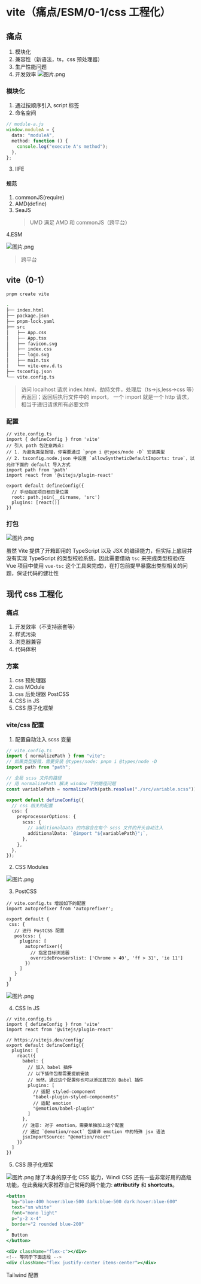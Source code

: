 # vite（痛点/ESM/0-1/css 工程化）

## 痛点

1. 模块化
2. 兼容性（新语法，ts，css 预处理器）
3. 生产性能问题
4. 开发效率
   ![图片.png](https://p3-juejin.byteimg.com/tos-cn-i-k3u1fbpfcp/ba54a6bd1bc74f3c8818d99e83516360~tplv-k3u1fbpfcp-watermark.image?)

### 模块化

1. 通过按顺序引入 script 标签
2. 命名空间

```ts
// module-a.js
window.moduleA = {
  data: "moduleA",
  method: function () {
    console.log("execute A's method");
  },
};
```

3. IIFE

#### 规范

1. commonJS(require)
2. AMD(define)
3. SeaJS
   > UMD 满足 AMD 和 commonJS（跨平台）

4.ESM

![图片.png](https://p6-juejin.byteimg.com/tos-cn-i-k3u1fbpfcp/c802a6e05e014e5496ec1492bac6ee4f~tplv-k3u1fbpfcp-watermark.image?)

> 跨平台

## vite（0-1）

```shell
pnpm create vite
```

```bash
.
├── index.html
├── package.json
├── pnpm-lock.yaml
├── src
│   ├── App.css
│   ├── App.tsx
│   ├── favicon.svg
│   ├── index.css
│   ├── logo.svg
│   ├── main.tsx
│   └── vite-env.d.ts
├── tsconfig.json
└── vite.config.ts
```

> 访问 localhost 请求 index.html，劫持文件，处理后（ts->js,less->css 等）再返回；返回后执行文件中的 import，
> 一个 import 就是一个 http 请求，相当于递归请求所有必要文件

### 配置

```
// vite.config.ts
import { defineConfig } from 'vite'
// 引入 path 包注意两点:
// 1. 为避免类型报错，你需要通过 `pnpm i @types/node -D` 安装类型
// 2. tsconfig.node.json 中设置 `allowSyntheticDefaultImports: true`，以允许下面的 default 导入方式
import path from 'path'
import react from '@vitejs/plugin-react'

export default defineConfig({
  // 手动指定项目根目录位置
  root: path.join(__dirname, 'src')
  plugins: [react()]
})
```

### 打包

![图片.png](https://p6-juejin.byteimg.com/tos-cn-i-k3u1fbpfcp/d8d9f6b34bc946ecae0c18790be7838d~tplv-k3u1fbpfcp-watermark.image?)

虽然 Vite 提供了开箱即用的 TypeScript 以及 JSX 的编译能力，但实际上底层并没有实现 TypeScript 的类型校验系统，因此需要借助 `tsc` 来完成类型校验(在 Vue 项目中使用 `vue-tsc` 这个工具来完成)，在打包前提早暴露出类型相关的问题，保证代码的健壮性

## 现代 css 工程化

### 痛点

1. 开发效率（不支持嵌套等）
2. 样式污染
3. 浏览器兼容
4. 代码体积

### 方案

1. css 预处理器
2. css MOdule
3. css 后处理器 PostCSS
4. CSS in JS
5. CSS 原子化框架

### vite/css 配置

1. 配置自动注入 scss 变量

```ts
// vite.config.ts
import { normalizePath } from "vite";
// 如果类型报错，需要安装 @types/node: pnpm i @types/node -D
import path from "path";

// 全局 scss 文件的路径
// 用 normalizePath 解决 window 下的路径问题
const variablePath = normalizePath(path.resolve("./src/variable.scss"));

export default defineConfig({
  // css 相关的配置
  css: {
    preprocessorOptions: {
      scss: {
        // additionalData 的内容会在每个 scss 文件的开头自动注入
        additionalData: `@import "${variablePath}";`,
      },
    },
  },
});
```

2. CSS Modules

![图片.png](https://p1-juejin.byteimg.com/tos-cn-i-k3u1fbpfcp/3b4730ed78384e37b0c8319be04ec437~tplv-k3u1fbpfcp-watermark.image?)

3. PostCSS

```
// vite.config.ts 增加如下的配置
import autoprefixer from 'autoprefixer';

export default {
 css: {
   // 进行 PostCSS 配置
   postcss: {
     plugins: [
       autoprefixer({
         // 指定目标浏览器
         overrideBrowserslist: ['Chrome > 40', 'ff > 31', 'ie 11']
       })
     ]
   }
 }
}
```

![图片.png](https://p9-juejin.byteimg.com/tos-cn-i-k3u1fbpfcp/6ce22691ab604056b9bb56c819f93148~tplv-k3u1fbpfcp-watermark.image?)

4. CSS In JS

```
// vite.config.ts
import { defineConfig } from 'vite'
import react from '@vitejs/plugin-react'

// https://vitejs.dev/config/
export default defineConfig({
  plugins: [
    react({
      babel: {
        // 加入 babel 插件
        // 以下插件包都需要提前安装
        // 当然，通过这个配置你也可以添加其它的 Babel 插件
        plugins: [
          // 适配 styled-component
          "babel-plugin-styled-components"
          // 适配 emotion
          "@emotion/babel-plugin"
        ]
      },
      // 注意: 对于 emotion，需要单独加上这个配置
      // 通过 `@emotion/react` 包编译 emotion 中的特殊 jsx 语法
      jsxImportSource: "@emotion/react"
    })
  ]
})
```

5. CSS 原子化框架

![图片.png](https://p1-juejin.byteimg.com/tos-cn-i-k3u1fbpfcp/e84e3739ca834b1bb4f2ed298b6de643~tplv-k3u1fbpfcp-watermark.image?)
除了本身的原子化 CSS 能力，Windi CSS 还有一些非常好用的高级功能，在此我给大家推荐自己常用的两个能力: **attributify** 和 **shortcuts**。

```jsx
<button
  bg="blue-400 hover:blue-500 dark:blue-500 dark:hover:blue-600"
  text="sm white"
  font="mono light"
  p="y-2 x-4"
  border="2 rounded blue-200"
>
  Button
</button>
```

```jsx
<div className="flex-c"></div>
<!-- 等同于下面这段 -->
<div className="flex justify-center items-center"></div>
```

Tailwind 配置
